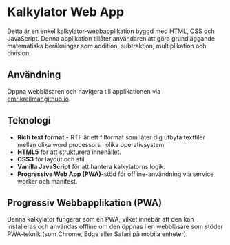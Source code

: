 # Kalkylator Web App

Detta är en enkel kalkylator-webbapplikation byggd med HTML, CSS och JavaScript. Denna applikation tillåter användaren att göra grundläggande matematiska beräkningar som addition, subtraktion, multiplikation och division.

## Användning

Öppna webbläsaren och navigera till applikationen via [emrikrellmar.github.io](https://emrikrellmar.github.io/).

## Teknologi
- **Rich text format** -  RTF är ett filformat som låter dig utbyta textfiler mellan olika word processors i olika operativsystem
- **HTML5** för att strukturera innehållet.
- **CSS3** för layout och stil.
- **Vanilla JavaScript** för att hantera kalkylatorns logik.
- **Progressive Web App (PWA)**-stöd för offline-användning via service worker och manifest.

## Progressiv Webbapplikation (PWA)

Denna kalkylator fungerar som en PWA, vilket innebär att den kan installeras och användas offline om den öppnas i en webbläsare som stöder PWA-teknik (som Chrome, Edge eller Safari på mobila enheter).
